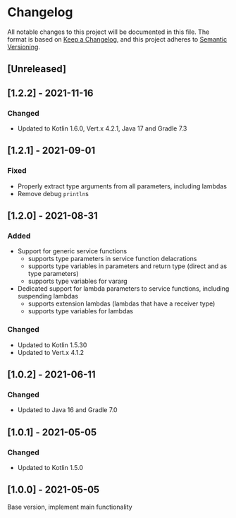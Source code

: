 # Changelog

All notable changes to this project will be documented in this file.
The format is based on [Keep a Changelog](https://keepachangelog.com/en/1.0.0/), and this project
adheres to [Semantic Versioning](https://semver.org/spec/v2.0.0.html).

## [Unreleased]

## [1.2.2] - 2021-11-16
### Changed
* Updated to Kotlin 1.6.0, Vert.x 4.2.1, Java 17 and Gradle 7.3

## [1.2.1] - 2021-09-01
### Fixed
* Properly extract type arguments from all parameters, including lambdas
* Remove debug `println`s

## [1.2.0] - 2021-08-31
### Added
* Support for generic service functions
  * supports type parameters in service function delacrations
  * supports type variables in parameters and return type (direct and as type parameters)
  * supports type variables for vararg
* Dedicated support for lambda parameters to service functions, including suspending lambdas
  * supports extension lambdas (lambdas that have a receiver type)
  * supports type variables for lambdas
### Changed
* Updated to Kotlin 1.5.30
* Updated to Vert.x 4.1.2

## [1.0.2] - 2021-06-11
### Changed
* Updated to Java 16 and Gradle 7.0

## [1.0.1] - 2021-05-05
### Changed
* Updated to Kotlin 1.5.0

## [1.0.0] - 2021-05-05
Base version, implement main functionality
